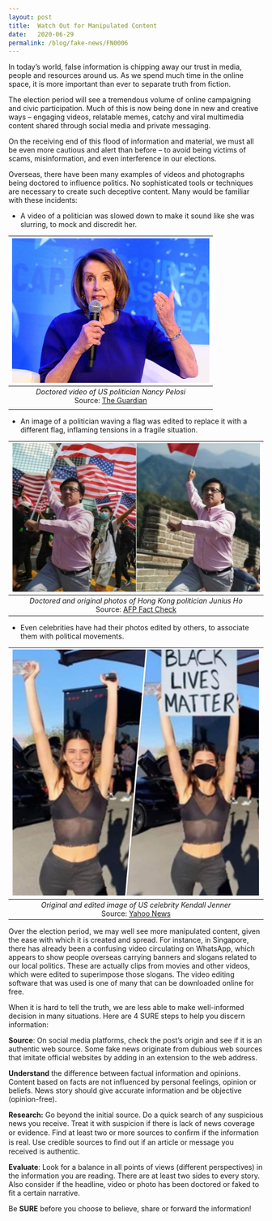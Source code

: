 ```yaml
---
layout: post
title:  Watch Out for Manipulated Content
date:   2020-06-29
permalink: /blog/fake-news/FN0006
---
```


In today’s world, false information is chipping away our trust in media, people and resources around us. As we spend much time in the online space, it is more important than ever to separate truth from fiction.

The election period will see a tremendous volume of online campaigning and civic participation. Much of this is now being done in new and creative ways – engaging videos, relatable memes, catchy and viral multimedia content shared through social media and private messaging.

On the receiving end of this flood of information and material, we must all be even more cautious and alert than before – to avoid being victims of scams, misinformation, and even interference in our elections. 

Overseas, there have been many examples of videos and photographs being doctored to influence politics. No sophisticated tools or techniques are necessary to create such deceptive content. Many would be familiar with these incidents:

- A video of a politician was slowed down to make it sound like she was slurring, to mock and discredit her.

|               ![](../../../images/Pelosi.jpg)                |
| :----------------------------------------------------------: |
| *Doctored video of US politician Nancy Pelosi*<br />Source: [The Guardian](https://www.google.com/amp/s/amp.theguardian.com/technology/2019/may/24/facebook-leaves-fake-nancy-pelosi-video-on-site) |
|                                                              |



- An image of a politician waving a flag was edited to replace it with a different flag, inflaming tensions in a fragile
  situation.

|              ![](../../../images/JuniusHo.jpg)               |
| :----------------------------------------------------------: |
| *Doctored and original photos of Hong Kong politician Junius Ho*<br />Source: [AFP Fact Check](https://factcheck.afp.com/image-has-been-doctored-photo-hong-kong-politician-junius-ho-waving-chinese-flag-beijing) |



- Even celebrities have had their photos edited by others, to associate them with political movements.

|              ![](../../../images/K-Jenner.png)               |
| :----------------------------------------------------------: |
| *Original and edited image of US celebrity Kendall Jenner*<br />Source: [Yahoo News](https://www.google.com/amp/s/news.yahoo.com/amphtml/kendall-jenner-sets-record-straight-173836639.html) |



Over the election period, we may well see more manipulated content, given the ease with which it is created and spread. For instance, in Singapore, there has already been a confusing video circulating on WhatsApp, which appears to show people overseas carrying banners and slogans related to our local politics. These are actually clips from movies and other videos, which were edited to superimpose those slogans. The video editing software that was used is one of many that can be downloaded online for free.

 

When it is hard to tell the truth, we are less able to make well-informed decision in many situations. Here are 4 SURE steps to help you discern information:

 

**Source**: On social media platforms, check the post’s origin and see if it is an authentic web source. Some fake news originate from dubious web sources that imitate official websites by adding in an extension to the web address. 

 

**Understand** the difference between factual information and opinions. Content based on facts are not influenced by personal feelings, opinion or beliefs. News story should give accurate information and be objective (opinion-free).

 

**Research:** Go beyond the initial source. Do a quick search of any suspicious news you receive. Treat it with suspicion if there is lack of news coverage or evidence. Find at least two or more sources to conﬁrm if the information is real. Use credible sources to ﬁnd out if an article or message you received is authentic.

 

**Evaluate**: Look for a balance in all points of views (different perspectives) in the information you are reading. There are at least two sides to every story. Also consider if the headline, video or photo has been doctored or faked to fit a certain narrative.

 

Be **SURE** before you choose to believe, share or forward the information!







